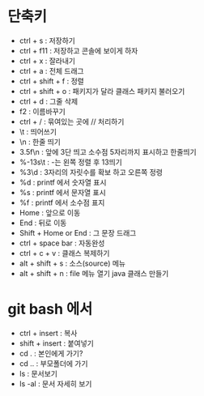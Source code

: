 # 단축키

- ctrl + s : 저장하기
- ctrl + f11 : 저장하고 콘솔에 보이게 하자
- ctrl + x : 잘라내기
- ctrl + a : 전체 드래그
- ctrl + shift + f : 정렬
- ctrl + shift + o : 패키지가 달라 클래스 패키지 불러오기
- ctrl + d : 그줄 삭제
- f2 : 이름바꾸기
- ctrl + / : 묶여있는 곳에 // 처리하기
- \t : 띄어쓰기
- \n : 한줄 띄기
- 3.5f\n : 앞에 3단 띄고 소수점 5자리까지 표시하고 한줄띄기
- %-13s\t : -는 왼쪽 정렬 후 13띄기
- %3\d : 3자리의 자릿수를 확보 하고 오른쪽 정령
- %d : printf 에서 숫자열 표시
- %s : printf 에서 문자열 표시
- %f : printf 에서 소수점 표지
- Home : 앞으로 이동
- End : 뒤로 이동
- Shift + Home or End : 그 문장 드래그 
- ctrl + space bar :  자동완성
- ctrl + c + v : 클래스 복제하기
- alt + shift + s : 소스(source) 메뉴 
- alt + shift + n : file 메뉴 열기 java 클래스 만들기

# git bash 에서
- ctrl + insert : 복사
- shift + insert : 붙여넣기
- cd . : 본인에게 가기?
- cd .. : 부모폴더에 가기
- ls : 문서보기
- ls -al : 문서 자세히 보기